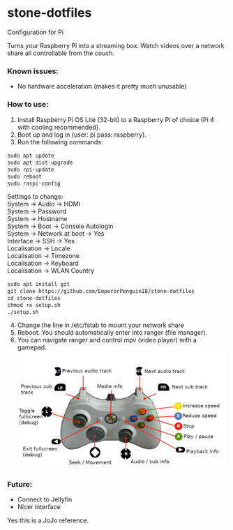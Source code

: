 # stone-dotfiles
Configuration for Pi

Turns your Raspberry Pi into a streaming box. Watch videos over a network share all controllable from the couch.

### Known issues:
- No hardware acceleration (makes it pretty much unusable)

### How to use:
1. Install Raspberry Pi OS Lite (32-bit) to a Raspberry Pi of choice (Pi 4 with cooling recommended).
2. Boot up and log in (user: pi pass: raspberry).
3. Run the following commands:
```
sudo apt update
sudo apt dist-upgrade
sudo rpi-update
sudo reboot
sudo raspi-config
```
Settings to change:  
System -> Audio -> HDMI  
System -> Password  
System -> Hostname  
System -> Boot -> Console Autologin  
System -> Network at boot -> Yes  
Interface -> SSH -> Yes  
Localisation -> Locale  
Localisation -> Timezone  
Localisation -> Keyboard  
Localisation -> WLAN Country
```
sudo apt install git
git clone https://github.com/EmperorPenguin18/stone-dotfiles
cd stone-dotfiles
chmod +x setup.sh
./setup.sh
```
4. Change the line in /etc/fstab to mount your network share
5. Reboot. You should automatically enter into ranger (file manager).
6. You can navigate ranger and control mpv (video player) with a gamepad.
![alt text](https://raw.githubusercontent.com/EmperorPenguin18/stone-dotfiles/main/diagram.png)

### Future:
- Connect to Jellyfin
- Nicer interface

Yes this is a JoJo reference.
